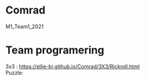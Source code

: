 # Comrad
M1_Team1_2021

<h1> Team programering </h1>

<div>

3x3 :  https://ellie-bj.github.io/Comrad/3X3/Rickroll.html
<br>
Puzzle:
</div>

